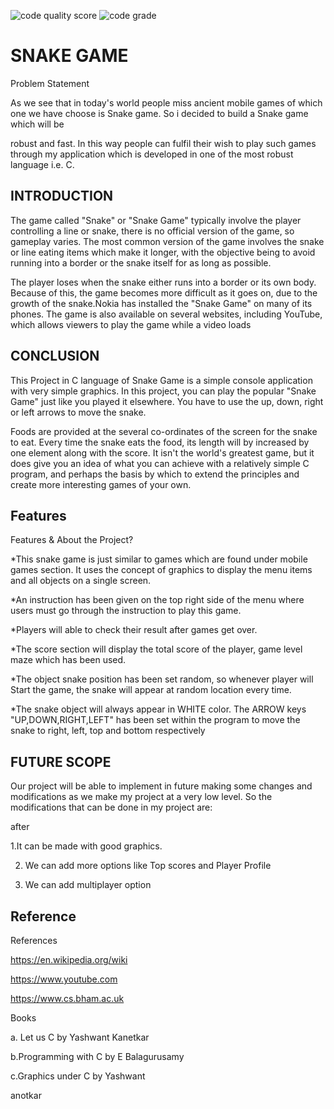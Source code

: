 ![code quality score](https://api.codiga.io/project/30023/score/svg)
![code grade](https://api.codiga.io/project/30023/status/svg)
# SNAKE GAME

Problem Statement

As we see that in today's world people miss ancient mobile games of which one we have choose is Snake game. So i decided to build a Snake game which will be

robust and fast. In this way people can fulfil their wish to play such games through my application which is developed in one of the most robust language i.e. C.


## INTRODUCTION



The game called "Snake" or "Snake Game" typically involve the player controlling a line or snake, there is no official version of the game, so gameplay varies. The most common version of the game involves the snake or line eating items which make it longer, with the objective being to avoid running into a border or the snake itself for as long as possible.

The player loses when the snake either runs into a border or its own body.
Because of this, the game becomes more difficult as it goes on, due to the
growth of the snake.Nokia has installed the "Snake Game" on many of its phones. The game is also available on several websites, including YouTube, which allows viewers to play the game while a video loads


## CONCLUSION



This Project in C language of Snake Game is a simple console application with very simple graphics. In this project, you can play the popular "Snake Game" just like you played it elsewhere. You have to use the up, down, right or left arrows to move the snake.

Foods are provided at the several co-ordinates of the screen for the
snake to eat. Every time the snake eats the food, its length will by increased by one element along with the score. It isn't the world's greatest game, but it does give you an idea of what you can achieve with a relatively simple C program, and perhaps the
basis by which to extend the principles and create more interesting
games of your own.


## Features
Features & About the Project?

*This snake game is just similar to games which are found under mobile games section. It uses the concept of graphics to display the menu items and all objects on a single screen.

*An instruction has been given on the top right side of the menu where users must go through the instruction to play this game.

*Players will able to check their result after games get over.

*The score section will display the total score of the player, game level maze which has been used.


*The object snake position has been set random, so whenever player will
Start the game, the snake will appear at random location every time.

*The snake object will always appear in WHITE color. The ARROW keys "UP,DOWN,RIGHT,LEFT" has been set within the program to move the snake to right, left, top and bottom respectively


## FUTURE SCOPE


Our project will be able to implement in future making some changes and modifications as we make my project at a very low level. So the modifications that can be done in my project are:

after

1.It can be made with good graphics.

2. We can add more options like Top scores and Player Profile

3. We can add multiplayer option

##  Reference
References

https://en.wikipedia.org/wiki

https://www.youtube.com

https://www.cs.bham.ac.uk

Books

a. Let us C by Yashwant Kanetkar

b.Programming with C by E Balagurusamy

c.Graphics under C by Yashwant

anotkar

